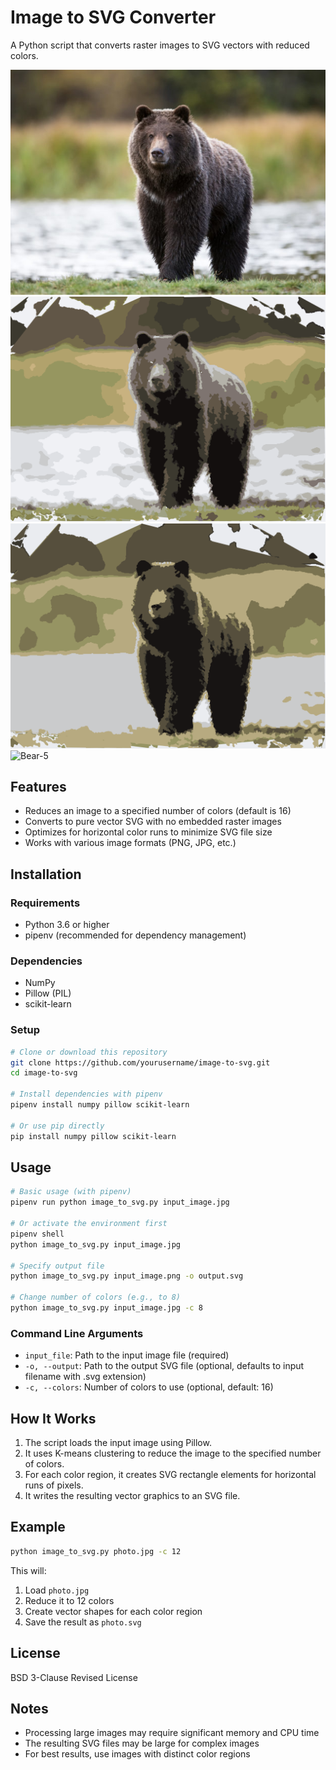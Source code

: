 # Image to SVG Converter

A Python script that converts raster images to SVG vectors with reduced colors.

![Bear](bear.jpg)
![Bear-16](assets/bear-16.svg)
![Bear-8](assets/bear-8.svg)
![Bear-5](assets/bear-5.svgg)



## Features

- Reduces an image to a specified number of colors (default is 16)
- Converts to pure vector SVG with no embedded raster images
- Optimizes for horizontal color runs to minimize SVG file size
- Works with various image formats (PNG, JPG, etc.)

## Installation

### Requirements

- Python 3.6 or higher
- pipenv (recommended for dependency management)

### Dependencies

- NumPy
- Pillow (PIL)
- scikit-learn

### Setup

```bash
# Clone or download this repository
git clone https://github.com/yourusername/image-to-svg.git
cd image-to-svg

# Install dependencies with pipenv
pipenv install numpy pillow scikit-learn

# Or use pip directly
pip install numpy pillow scikit-learn
```

## Usage

```bash
# Basic usage (with pipenv)
pipenv run python image_to_svg.py input_image.jpg

# Or activate the environment first
pipenv shell
python image_to_svg.py input_image.jpg

# Specify output file
python image_to_svg.py input_image.png -o output.svg

# Change number of colors (e.g., to 8)
python image_to_svg.py input_image.jpg -c 8
```

### Command Line Arguments

- `input_file`: Path to the input image file (required)
- `-o, --output`: Path to the output SVG file (optional, defaults to input filename with .svg extension)
- `-c, --colors`: Number of colors to use (optional, default: 16)

## How It Works

1. The script loads the input image using Pillow.
2. It uses K-means clustering to reduce the image to the specified number of colors.
3. For each color region, it creates SVG rectangle elements for horizontal runs of pixels.
4. It writes the resulting vector graphics to an SVG file.

## Example

```bash
python image_to_svg.py photo.jpg -c 12
```

This will:
1. Load `photo.jpg`
2. Reduce it to 12 colors
3. Create vector shapes for each color region
4. Save the result as `photo.svg`

## License

BSD 3-Clause Revised License

## Notes

- Processing large images may require significant memory and CPU time
- The resulting SVG files may be large for complex images
- For best results, use images with distinct color regions
